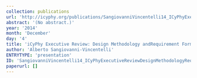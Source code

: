 ```yaml
---
collection: publications
url: 'http://icyphy.org/publications/SangiovanniVincentelli14_ICyPhyExecutiveReviewDesignMethodologyRequirementFormalization'
abstract: '(No abstract.)'
year: '2014'
month: 'December'
day: '4'
title: 'iCyPhy Executive Review: Design Methodology andRequirement Formalization'
author: 'Alberto Sangiovanni-Vincentelli'
ENTRYTYPE: 'presentation'
ID: 'SangiovanniVincentelli14_ICyPhyExecutiveReviewDesignMethodologyRequirementFormalization'
paperurl: []
---
```

